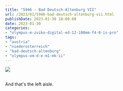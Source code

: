 ```yaml
---
title: "5946 - Bad Deutsch-Altenburg VII"
url: /2023/01/5946-bad-deutsch-altenburg-vii.html
publishDate: 2023-01-30 18:00:00
date: 2023-01-30
categories:
- "olympus-m-zuiko-digital-ed-12-100mm-f4-0-is-pro"
tags:
- "austria"
- "niederosterreich"
- "bad-deutsch-altenburg"
- "olympus-om-d-e-m1-mk-ii"
---
```

<div class="container">
<div class="center"><a target="_blank" href="https://d25zfm9zpd7gm5.cloudfront.net/1200x1200/2019/20190922_124333_lr.jpg"><img class="webfeedsFeaturedVisual" src="https://d25zfm9zpd7gm5.cloudfront.net/0600x0600/2019/20190922_124333_lr.jpg" /></a></div>
</div>
<br />

And that's the left aisle.

